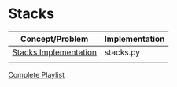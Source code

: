 
  
# Stacks  
  |Concept/Problem|Implementation|  
|--|--|  
|[Stacks Implementation](https://www.youtube.com/watch?v=sFVxsglODoo)|stacks.py|  
|||  
  
[Complete Playlist](https://www.youtube.com/playlist?list=PLamIler5xrPp1owrkSqDDpM1Vro_gKkcJ)